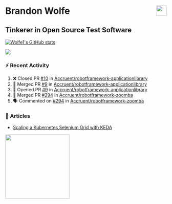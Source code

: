 Brandon Wolfe <a href="https://www.linkedin.com/in/brandon-wolfe1" target="_blank" rel="noreferrer"><img src="https://raw.githubusercontent.com/danielcranney/readme-generator/main/public/icons/socials/linkedin.svg" width="32" height="32" align="right"/></a>
==============================
Tinkerer in Open Source Test Software
-----------------------------

<p align="left"><a href="http://www.github.com/Wolfe1"><img src="https://github-readme-stats.vercel.app/api?username=Wolfe1&show_icons=true&hide=&count_private=true&title_color=0891b2&text_color=ffffff&icon_color=0891b2&bg_color=1c1917&hide_border=true&show_icons=true" alt="Wolfe1's GitHub stats" /></a></p>
<p align="left"><a href="http://www.github.com/Wolfe1"><img src="https://github-readme-streak-stats.herokuapp.com/?user=Wolfe1&stroke=ffffff&background=1c1917&ring=0891b2&fire=0891b2&currStreakNum=ffffff&currStreakLabel=0891b2&sideNums=ffffff&sideLabels=ffffff&dates=ffffff&hide_border=true" /></a></p>

### :zap: Recent Activity
<!--START_SECTION:activity-->
1. ❌ Closed PR [#10](https://github.com/Accruent/robotframework-applicationlibrary/pull/10) in [Accruent/robotframework-applicationlibrary](https://github.com/Accruent/robotframework-applicationlibrary)
2. 🎉 Merged PR [#9](https://github.com/Accruent/robotframework-applicationlibrary/pull/9) in [Accruent/robotframework-applicationlibrary](https://github.com/Accruent/robotframework-applicationlibrary)
3. 💪 Opened PR [#9](https://github.com/Accruent/robotframework-applicationlibrary/pull/9) in [Accruent/robotframework-applicationlibrary](https://github.com/Accruent/robotframework-applicationlibrary)
4. 🎉 Merged PR [#294](https://github.com/Accruent/robotframework-zoomba/pull/294) in [Accruent/robotframework-zoomba](https://github.com/Accruent/robotframework-zoomba)
5. 🗣 Commented on [#294](https://github.com/Accruent/robotframework-zoomba/issues/294) in [Accruent/robotframework-zoomba](https://github.com/Accruent/robotframework-zoomba)
<!--END_SECTION:activity-->

### :newspaper: Articles
- [Scaling a Kubernetes Selenium Grid with KEDA](https://www.linkedin.com/pulse/scaling-kubernetes-selenium-grid-keda-brandon-wolfe)

<a href="https://www.buymeacoffee.com/wolfe"><img src="https://cdn.buymeacoffee.com/buttons/v2/default-yellow.png" width="200" /></a>
